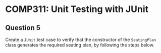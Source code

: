 # COMP311: Unit Testing with JUnit

## Question 5

Create a `JUnit` test case to verify that the constructor of the `SeatingPlan` class
generates the required seating plan, by following the steps below.
